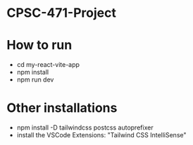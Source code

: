 # CPSC-471-Project
# How to run
-  cd my-react-vite-app
-  npm install
-  npm run dev

# Other installations
- npm install -D tailwindcss postcss autoprefixer
- install the VSCode Extensions: "Tailwind CSS IntelliSense"
